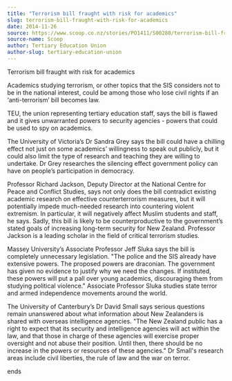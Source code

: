 ```yaml
---
title: "Terrorism bill fraught with risk for academics"
slug: terrorism-bill-fraught-with-risk-for-academics
date: 2014-11-26
source: https://www.scoop.co.nz/stories/PO1411/S00280/terrorism-bill-fraught-with-risk-for-academics.htm
source-name: Scoop
author: Tertiary Education Union
author-slug: tertiary-education-union
---
```


<p>Terrorism bill fraught with risk for academics</p>

<p>Academics
studying terrorism, or other topics that the SIS considers
not to be in the national interest, could be among those who
lose civil rights if an ‘anti-terrorism’ bill becomes
law.</p>

<p>TEU, the union representing tertiary education staff,
says the bill is flawed and it gives unwarranted powers to
security agencies - powers that could be used to spy on
academics.</p>

<p>The University of Victoria’s Dr Sandra Grey says the bill could have
a chilling effect not just on some academics’ willingness
to speak out publicly, but it could also limit the type of
research and teaching they are willing to undertake. Dr Grey
researches the silencing effect government policy can have
on people’s participation in democracy.</p>

<p>Professor Richard Jackson, Deputy Director at the
National Centre for Peace and Conflict Studies, says not
only does the bill contradict existing academic research on
effective counterterrorism measures, but it will potentially
impede much-needed research into countering violent
extremism. In particular, it will negatively affect Muslim
students and staff, he says. Sadly, this bill is likely to
be counterproductive to the government’s stated goals of
increasing long-term security for New Zealand. Professor
Jackson is a leading scholar in the field of critical
terrorism studies.<p>

<p>Massey University’s Associate
Professor Jeff Sluka says the bill is completely
unnecessary legislation. "The police and the SIS already
have extensive powers. The proposed powers are draconian.
The government has given no evidence to justify why we need
the changes. If instituted, these powers will put a pall
over young academics, discouraging them from studying
political violence." Associate Professor Sluka studies state
terror and armed independence movements around the
world.</p>

<p>The University of Canterbury’s Dr David Small says serious questions
remain unanswered about what information about New
Zealanders is shared with overseas intelligence agencies.
"The New Zealand public has a right to expect that its
security and intelligence agencies will act within the law,
and that those in charge of these agencies will exercise
proper oversight and not abuse their position. Until then,
there should be no increase in the powers or resources of
these agencies." Dr Small's research areas include civil
liberties, the rule of law and the war on
terror.</p>

<p>ends<p>

<p></p>